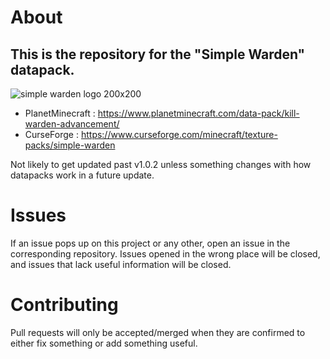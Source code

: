 # About
This is the repository for the "Simple Warden" datapack.
-
![simple warden logo 200x200](https://user-images.githubusercontent.com/95727104/174850260-71e1b436-6c8e-454c-81fa-4127f6ffe7d4.png)

* PlanetMinecraft :
https://www.planetminecraft.com/data-pack/kill-warden-advancement/
* CurseForge :
https://www.curseforge.com/minecraft/texture-packs/simple-warden

Not likely to get updated past v1.0.2 unless something changes with how datapacks work in a future update.

# Issues
If an issue pops up on this project or any other, open an issue in the corresponding repository.
Issues opened in the wrong place will be closed, and issues that lack useful information will be closed.
 
# Contributing
Pull requests will only be accepted/merged when they are confirmed to either fix something or add something useful.

